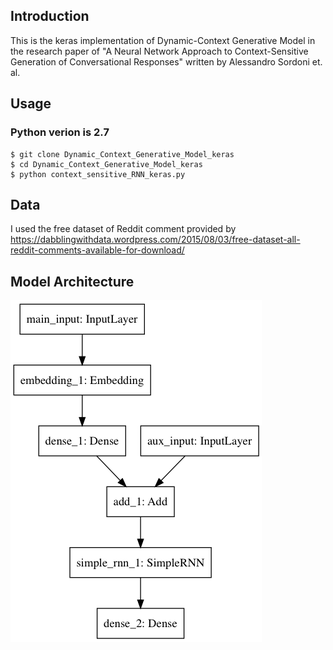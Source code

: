 ## Introduction
This is the keras implementation of Dynamic-Context Generative Model in the research paper of "A Neural Network Approach to Context-Sensitive Generation of Conversational Responses" written by Alessandro Sordoni et. al.  

## Usage
### Python verion is 2.7
```
$ git clone Dynamic_Context_Generative_Model_keras  
$ cd Dynamic_Context_Generative_Model_keras  
$ python context_sensitive_RNN_keras.py
```

## Data
I used the free dataset of Reddit comment provided by  
https://dabblingwithdata.wordpress.com/2015/08/03/free-dataset-all-reddit-comments-available-for-download/

## Model Architecture
![Image](https://github.com/Rowing0914/Dynamic_Context_Generative_Model_keras/blob/master/images/model.png)